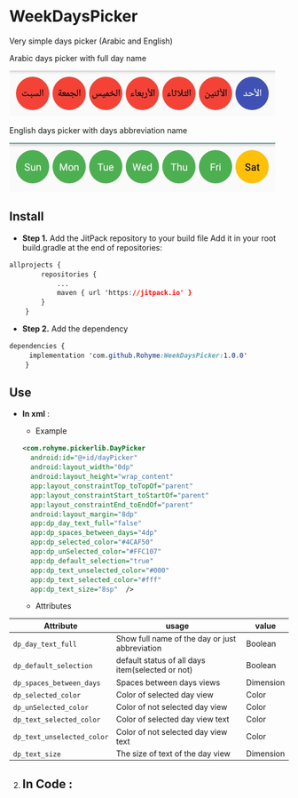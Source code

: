 # WeekDaysPicker
Very simple days picker (Arabic and English)

Arabic days picker with full day name 

![Arabic dayPicker](https://github.com/Rohyme/WeekDaysPicker/blob/master/Ar%20screenshot.jpg)

English days picker with  days abbreviation name


![English dayPicker](https://github.com/Rohyme/WeekDaysPicker/blob/master/Eng%20screenshot.jpg)

## Install

 - **Step 1.** Add the JitPack repository to your build file Add it in your root build.gradle at the end of repositories:
```css
allprojects {
		repositories {
			...
			maven { url 'https://jitpack.io' }
		}
	}
```
- **Step 2.** Add the dependency
```css
dependencies {
	 implementation 'com.github.Rohyme:WeekDaysPicker:1.0.0'
	}

```

## Use

 - **In xml** :
	- Example
	```xml
	<com.rohyme.pickerlib.DayPicker  
	  android:id="@+id/dayPicker"  
	  android:layout_width="0dp"  
	  android:layout_height="wrap_content"  
	  app:layout_constraintTop_toTopOf="parent"  
	  app:layout_constraintStart_toStartOf="parent"  
	  app:layout_constraintEnd_toEndOf="parent"  
	  android:layout_margin="8dp"  
	  app:dp_day_text_full="false"  
	  app:dp_spaces_between_days="4dp"  
	  app:dp_selected_color="#4CAF50"  
	  app:dp_unSelected_color="#FFC107"  
	  app:dp_default_selection="true"  
	  app:dp_text_unselected_color="#000"  
	  app:dp_text_selected_color="#fff"  
	  app:dp_text_size="8sp"  /> 
	  ```
	  
	 - Attributes

	
|Attribute|usage|value
|--|--|--|
|```dp_day_text_full```  |Show full name of the day or just abbreviation  | Boolean |
|```dp_default_selection```|default status of all days item(selected or not)|Boolean|
|```dp_spaces_between_days```|Spaces between days views|Dimension|
|```dp_selected_color```|Color of selected day view|Color|
|```dp_unSelected_color```|Color of not selected day view|Color|
|```dp_text_selected_color```|Color of selected day view text|Color|
|```dp_text_unselected_color```|Color of not selected day view text|Color|
|```dp_text_size```|The size of text of the day view|Dimension|
 

 2. **In Code** :
	- 

<!--stackedit_data:
eyJoaXN0b3J5IjpbMTgxMzQzNDA0MCwtMTI0MDk2ODgwNiwxMD
gwMTMzMzVdfQ==
-->